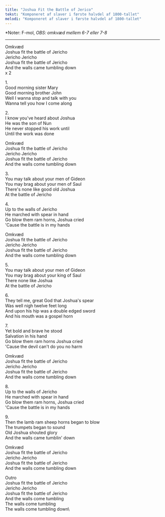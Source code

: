 ```yaml
---
title: "Joshua Fit the Battle of Jerico"
tekst: "Komponeret af slaver i første halvdel af 1800-tallet"
melodi: "Komponeret af slaver i første halvdel af 1800-tallet"
---
```

*Noter: F-mol, *OBS: omkvæd mellem 6-7 eller 7-8*

***

Omkvæd\
Joshua fit the battle of Jericho\
Jericho Jericho\
Joshua fit the battle of Jericho\
And the walls came tumbling down\
x 2

1\.\
Good morning sister Mary\
Good morning brother John\
Well I wanna stop and talk with you\
Wanna tell you how I come along

2\.\
I know you've heard about Joshua\
He was the son of Nun\
He never stopped his work until\
Until the work was done

Omkvæd\
Joshua fit the battle of Jericho\
Jericho Jericho\
Joshua fit the battle of Jericho\
And the walls come tumbling down

3\.\
You may talk about your men of Gideon\
You may brag about your men of Saul\
There's none like good old Joshua\
At the battle of Jericho

4\.\
Up to the walls of Jericho\
He marched with spear in hand\
Go blow them ram horns, Joshua cried\
'Cause the battle is in my hands

Omkvæd\
Joshua fit the battle of Jericho\
Jericho Jericho\
Joshua fit the battle of Jericho\
And the walls come tumbling down

5\.\
You may talk about your men of Gideon\
You may brag about your king of Saul\
There none like Joshua\
At the battle of Jericho

6\.\
They tell me, great God that Joshua's spear\
Was well nigh twelve feet long\
And upon his hip was a double edged sword\
And his mouth was a gospel horn

7\.\
Yet bold and brave he stood\
Salvation in his hand\
Go blow them ram horns Joshua cried\
'Cause the devil can't do you no harm

Omkvæd\
Joshua fit the battle of Jericho\
Jericho Jericho\
Joshua fit the battle of Jericho\
And the walls come tumbling down

8\.\
Up to the walls of Jericho\
He marched with spear in hand\
Go blow them ram horns, Joshua cried\
'Cause the battle is in my hands

9\.\
Then the lamb ram sheep horns began to blow\
The trumpets began to sound\
Old Joshua shouted glory\
And the walls came tumblin' down

Omkvæd\
Joshua fit the battle of Jericho\
Jericho Jericho\
Joshua fit the battle of Jericho\
And the walls come tumbling down

Outro\
Joshua fit the battle of Jericho\
Jericho Jericho\
Joshua fit the battle of Jericho\
And the walls come tumbling\
The walls come tumbling\
The walls come tumbling down\
